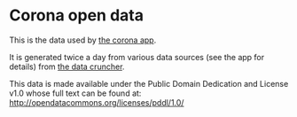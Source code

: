 # Corona open data

This is the data used by [the corona app](https://corona.njoyard.fr).

It is generated twice a day from various data sources (see the app for details) from [the data cruncher](https://github.com/njoyard/corona/tree/master/cruncher).

This data is made available under the Public Domain Dedication and License v1.0 whose full text can be found at: http://opendatacommons.org/licenses/pddl/1.0/

